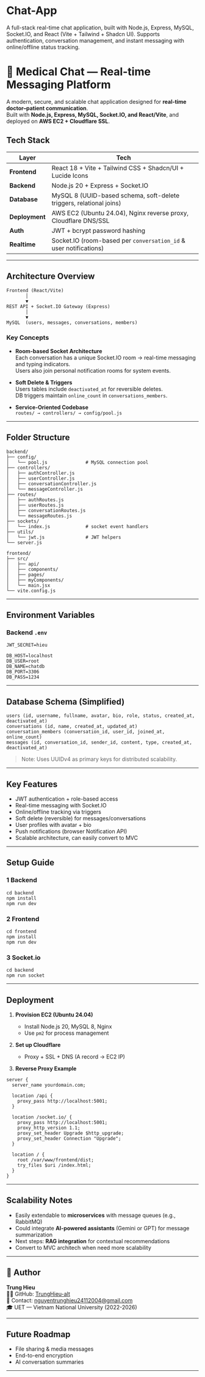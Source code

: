 # Chat-App
A full-stack real-time chat application, built with Node.js, Express, MySQL, Socket.IO, and React (Vite + Tailwind + Shadcn UI). Supports authentication, conversation management, and instant messaging with online/offline status tracking.
# 💬 Medical Chat — Real-time Messaging Platform

A modern, secure, and scalable chat application designed for **real-time doctor–patient communication**.  
Built with **Node.js, Express, MySQL, Socket.IO, and React/Vite**, and deployed on **AWS EC2 + Cloudflare SSL**.



## Tech Stack

| Layer | Tech |
|-------|------|
| **Frontend** | React 18 + Vite + Tailwind CSS + Shadcn/UI + Lucide Icons |
| **Backend** | Node.js 20 + Express + Socket.IO |
| **Database** | MySQL 8 (UUID-based schema, soft-delete triggers, relational joins) |
| **Deployment** | AWS EC2 (Ubuntu 24.04), Nginx reverse proxy, Cloudflare DNS/SSL |
| **Auth** | JWT + bcrypt password hashing |
| **Realtime** | Socket.IO (room-based per `conversation_id` & user notifications) |

---

## Architecture Overview

```
Frontend (React/Vite)
       │
       ▼
REST API + Socket.IO Gateway (Express)
       │
       ▼
MySQL  (users, messages, conversations, members)
```

### Key Concepts

- **Room-based Socket Architecture**  
  Each conversation has a unique Socket.IO room → real-time messaging and typing indicators.  
  Users also join personal notification rooms for system events.

- **Soft Delete & Triggers**  
  Users tables include `deactivated_at` for reversible deletes.  
  DB triggers maintain `online_count` in `conversations_members`.

- **Service-Oriented Codebase**  
  `routes/ → controllers/ → config/pool.js`  

---

## Folder Structure

```
backend/
├── config/
│   └── pool.js              # MySQL connection pool
├── controllers/
│   ├── authController.js
│   ├── userController.js
│   ├── conversationController.js
│   └── messageController.js
├── routes/
│   ├── authRoutes.js
│   ├── userRoutes.js
│   ├── conversationRoutes.js
│   └── messageRoutes.js
├── sockets/
│   └── index.js             # socket event handlers
├── utils/
│   └── jwt.js               # JWT helpers
└── server.js
```

```
frontend/
├── src/
│   ├── api/
│   ├── components/
│   ├── pages/
│   ├── myComponents/
│   └── main.jsx
└── vite.config.js
```

---

## Environment Variables

### Backend `.env`
```
JWT_SECRET=hieu

DB_HOST=localhost
DB_USER=root
DB_NAME=chatdb
DB_PORT=3306
DB_PASS=1234
```


---

## Database Schema (Simplified)

```
users (id, username, fullname, avatar, bio, role, status, created_at, deactivated_at)
conversations (id, name, created_at, updated_at)
conversation_members (conversation_id, user_id, joined_at, online_count)
messages (id, conversation_id, sender_id, content, type, created_at, deactivated_at)
```

> Note: Uses UUIDv4 as primary keys for distributed scalability.

---

## Key Features

- JWT authentication + role-based access
- Real-time messaging with Socket.IO
- Online/offline tracking via triggers
- Soft delete (reversible) for messages/conversations
- User profiles with avatar + bio
- Push notifications (browser Notification API)
- Scalable architecture, can easily convert to MVC

---

## Setup Guide

### 1️ Backend
```
cd backend
npm install
npm run dev
```

### 2️ Frontend
```
cd frontend
npm install
npm run dev
```

### 3️ Socket.io
```
cd backend
npm run socket
```

---

## Deployment

1. **Provision EC2 (Ubuntu 24.04)**  
   - Install Node.js 20, MySQL 8, Nginx  
   - Use `pm2` for process management

2. **Set up Cloudflare**  
   - Proxy + SSL + DNS (A record → EC2 IP)

3. **Reverse Proxy Example**
```
server {
  server_name yourdomain.com;

  location /api {
    proxy_pass http://localhost:5001;
  }

  location /socket.io/ {
    proxy_pass http://localhost:5001;
    proxy_http_version 1.1;
    proxy_set_header Upgrade $http_upgrade;
    proxy_set_header Connection "Upgrade";
  }

  location / {
    root /var/www/frontend/dist;
    try_files $uri /index.html;
  }
}
```

---

## Scalability Notes

- Easily extendable to **microservices** with message queues (e.g., RabbitMQ)
- Could integrate **AI-powered assistants** (Gemini or GPT) for message summarization
- Next steps: **RAG integration** for contextual recommendations
- Convert to MVC architech when need more scalability
---

## 👤 Author

**Trung Hieu**  
👨‍💻 GitHub: [TrungHieu-alt](https://github.com/TrungHieu-alt)  
💬 Contact: nguyentrunghieu24112004@gmail.com  
🎓 UET — Vietnam National University (2022-2026)

---

## Future Roadmap

- File sharing & media messages  
- End-to-end encryption  
- AI conversation summaries  

---

